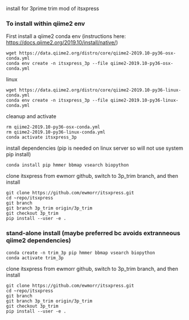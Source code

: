 install for 3prime trim mod of itsxpress

### To install within qiime2 env
First install a qiime2 conda env (instructions here: https://docs.qiime2.org/2019.10/install/native/)
```
wget https://data.qiime2.org/distro/core/qiime2-2019.10-py36-osx-conda.yml
conda env create -n itsxpress_3p --file qiime2-2019.10-py36-osx-conda.yml
```
linux
```
wget https://data.qiime2.org/distro/core/qiime2-2019.10-py36-linux-conda.yml
conda env create -n itsxpress_3p --file qiime2-2019.10-py36-linux-conda.yml
```
cleanup and activate
```
rm qiime2-2019.10-py36-osx-conda.yml
rm qiime2-2019.10-py36-linux-conda.yml
conda activate itsxpress_3p
```
install dependencies (pip is needed on linux server so will not use system pip install)
```
conda install pip hmmer bbmap vsearch biopython
```
clone itsxpress from ewmorr github,  switch to 3p_trim branch, and then install
```
git clone https://github.com/ewmorr/itsxpress.git
cd ~repo/itsxpress
git branch
git branch 3p_trim origin/3p_trim
git checkout 3p_trim
pip install --user -e .
```

### stand-alone install (maybe preferred bc avoids extranneous qiime2 dependencies)

```
conda create -n trim_3p pip hmmer bbmap vsearch biopython
conda activate trim_3p
```
clone itsxpress from ewmorr github,  switch to 3p_trim branch, and then install
```
git clone https://github.com/ewmorr/itsxpress.git
cd ~repo/itsxpress
git branch
git branch 3p_trim origin/3p_trim
git checkout 3p_trim
pip install --user -e .
```

